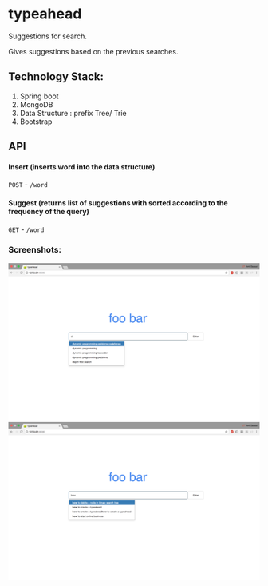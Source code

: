 # typeahead

Suggestions for search.

Gives suggestions based on the previous searches.

## Technology Stack:

1. Spring boot
2. MongoDB
3. Data Structure : prefix Tree/ Trie
4. Bootstrap

## API


#### Insert (inserts word into the data structure)
`POST` - `/word`


#### Suggest (returns list of suggestions with sorted according to the frequency of the query)
`GET` - `/word`

### Screenshots:


![Screenshot](https://github.com/amitbansal7/typeahead/blob/master/screenshots/1.png)
![Screenshot](https://github.com/amitbansal7/typeahead/blob/master/screenshots/2.png)
